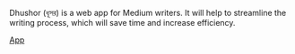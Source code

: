 Dhushor (ধূসর) is a web app for Medium writers. It will help to streamline the writing process, which will save time and increase efficiency.

[App](https://dhushor.netlify.app/)
